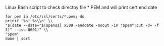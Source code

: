 Linux Bash script to check directoy file * PEM and will print cert end date

```shell
for pem in /etc/ssl/certs/*.pem; do
printf '%s: %s\\n' \\
"$(date --date="$(openssl x509 -enddate -noout -in "$pem"|cut -d= -f 2)" --iso-8601)" \\
"$pem"
done | sort
```
